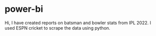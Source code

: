 # power-bi
Hi, I have created reports on batsman and bowler stats from IPL 2022. I used ESPN cricket to scrape the data using python.
